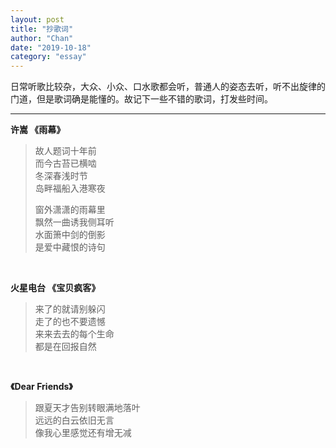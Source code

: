 ```yaml
---
layout: post
title: "抄歌词"
author: "Chan"
date: "2019-10-18"
category: "essay"
---
```


日常听歌比较杂，大众、小众、口水歌都会听，普通人的姿态去听，听不出旋律的门道，但是歌词确是能懂的。故记下一些不错的歌词，打发些时间。

---

**许嵩 《雨幕》**

> 故人题词十年前  
> 而今古苔已横啮  
> 冬深春浅时节   
> 岛畔福船入港寒夜         
>
> 窗外潇潇的雨幕里   
> 飘然一曲诱我侧耳听   
> 水面箫中剑的倒影   
> 是爱中藏恨的诗句    

​                

**火星电台 《宝贝疯客》**

> 来了的就请别躲闪   
> 走了的也不要遗憾   
> 来来去去的每个生命  
> 都是在回报自然       

​          

**《Dear Friends》**

> 跟夏天才告别转眼满地落叶   
> 远远的白云依旧无言  
> 像我心里感觉还有增无减      